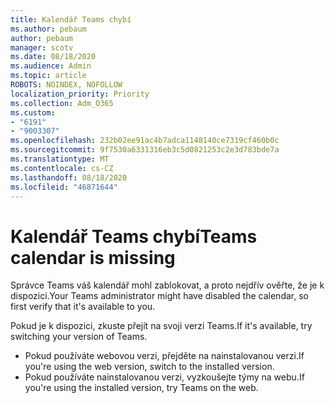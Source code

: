 ```yaml
---
title: Kalendář Teams chybí
ms.author: pebaum
author: pebaum
manager: scotv
ms.date: 08/18/2020
ms.audience: Admin
ms.topic: article
ROBOTS: NOINDEX, NOFOLLOW
localization_priority: Priority
ms.collection: Adm_O365
ms.custom:
- "6191"
- "9003307"
ms.openlocfilehash: 232b02ee91ac4b7adca1148140ce7319cf460b0c
ms.sourcegitcommit: 9f7530a6331316eb3c5d0821253c2e3d783bde7a
ms.translationtype: MT
ms.contentlocale: cs-CZ
ms.lasthandoff: 08/18/2020
ms.locfileid: "46871644"
---
```

# <a name="teams-calendar-is-missing"></a><span data-ttu-id="64a89-102">Kalendář Teams chybí</span><span class="sxs-lookup"><span data-stu-id="64a89-102">Teams calendar is missing</span></span>

<span data-ttu-id="64a89-103">Správce Teams váš kalendář mohl zablokovat, a proto nejdřív ověřte, že je k dispozici.</span><span class="sxs-lookup"><span data-stu-id="64a89-103">Your Teams administrator might have disabled the calendar, so first verify that it's available to you.</span></span>

<span data-ttu-id="64a89-104">Pokud je k dispozici, zkuste přejít na svoji verzi Teams.</span><span class="sxs-lookup"><span data-stu-id="64a89-104">If it's available, try switching your version of Teams.</span></span>

- <span data-ttu-id="64a89-105">Pokud používáte webovou verzi, přejděte na nainstalovanou verzi.</span><span class="sxs-lookup"><span data-stu-id="64a89-105">If you're using the web version, switch to the installed version.</span></span>
- <span data-ttu-id="64a89-106">Pokud používáte nainstalovanou verzi, vyzkoušejte týmy na webu.</span><span class="sxs-lookup"><span data-stu-id="64a89-106">If you're using the installed version, try Teams on the web.</span></span>